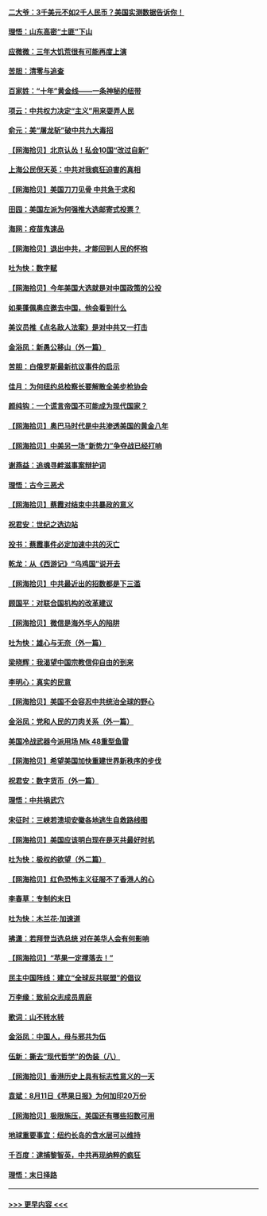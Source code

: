 #### [二大爷：3千美元不如2千人民币？美国实测数据告诉你！](../pages/nsc993/n12358563.md?t=08270351) 
#### [理悟：山东高密“土匪”下山](../pages/nsc993/n12358535.md?t=08270351) 
#### [应微微：三年大饥荒很有可能再度上演](../pages/nsc993/n12358523.md?t=08270351) 
#### [苦胆：清零与追查](../pages/nsc993/n12358501.md?t=08270351) 
#### [百家姓：“十年”黄金线——一条神秘的纽带](../pages/nsc993/n12358319.md?t=08270351) 
#### [项云：中共权力决定“主义”用来耍弄人民](../pages/nsc993/n12358172.md?t=08270351) 
#### [俞元：美“屠龙斩”破中共九大毒招](../pages/nsc993/n12357822.md?t=08270351) 
#### [【网海拾贝】北京认怂！私会10国“改过自新”](../pages/nsc993/n12357784.md?t=08270351) 
#### [上海公民倪天英：中共对我疯狂迫害的真相](../pages/nsc993/n12356341.md?t=08270351) 
#### [【网海拾贝】美国刀刀见骨 中共急于求和](../pages/nsc993/n12355511.md?t=08270351) 
#### [田园：美国左派为何强推大选邮寄式投票？](../pages/nsc993/n12352963.md?t=08270351) 
#### [海网：疫苗鬼速品](../pages/nsc993/n12354438.md?t=08270351) 
#### [【网海拾贝】退出中共，才能回到人民的怀抱](../pages/nsc993/n12352634.md?t=08270351) 
#### [吐为快：数字赋](../pages/nsc993/n12352317.md?t=08270351) 
#### [【网海拾贝】今年美国大选就是对中国政策的公投](../pages/nsc993/n12350973.md?t=08270351) 
#### [如果蓬佩奥应邀去中国，他会看到什么](../pages/nsc993/n12350945.md?t=08270351) 
#### [美议员推《点名敌人法案》是对中共又一打击](../pages/nsc993/n12350765.md?t=08270351) 
#### [金浴凤：新愚公移山（外一篇）](../pages/nsc993/n12350253.md?t=08270351) 
#### [苦胆：白俄罗斯最新抗议事件的启示](../pages/nsc993/n12349989.md?t=08270351) 
#### [佳月：为何纽约总检察长要解散全美步枪协会](../pages/nsc993/n12349939.md?t=08270351) 
#### [颜纯钩：一个谎言帝国不可能成为现代国家？](../pages/nsc993/n12349898.md?t=08270351) 
#### [【网海拾贝】奥巴马时代是中共渗透美国的黄金八年](../pages/nsc993/n12349284.md?t=08270351) 
#### [【网海拾贝】中美另一场“新势力”争夺战已经打响](../pages/nsc993/n12346998.md?t=08270351) 
#### [谢燕益：追魂寻衅滋事案辩护词](../pages/nsc993/n12346892.md?t=08270351) 
#### [理悟：古今三恶犬](../pages/nsc993/n12345190.md?t=08270351) 
#### [【网海拾贝】蔡霞对结束中共暴政的意义](../pages/nsc993/n12344263.md?t=08270351) 
#### [祝君安：世纪之选边站](../pages/nsc993/n12342382.md?t=08270351) 
#### [投书：蔡霞事件必定加速中共的灭亡](../pages/nsc993/n12341881.md?t=08270351) 
#### [乾龙：从《西游记》“乌鸡国”说开去](../pages/nsc993/n12341690.md?t=08270351) 
#### [【网海拾贝】中共最近出的招数都是下三滥](../pages/nsc993/n12341593.md?t=08270351) 
#### [顾国平：对联合国机构的改革建议](../pages/nsc993/n12339928.md?t=08270351) 
#### [【网海拾贝】微信是海外华人的陷阱](../pages/nsc993/n12338868.md?t=08270351) 
#### [吐为快：雄心与无奈（外一篇）](../pages/nsc993/n12338132.md?t=08270351) 
#### [梁晓辉：我渴望中国宗教信仰自由的到来](../pages/nsc993/n12336657.md?t=08270351) 
#### [李明心：真实的民意](../pages/nsc993/n12336089.md?t=08270351) 
#### [【网海拾贝】美国不会容忍中共统治全球的野心](../pages/nsc993/n12336063.md?t=08270351) 
#### [金浴凤：党和人民的刀肉关系（外一篇）](../pages/nsc993/n12335834.md?t=08270351) 
#### [美国冷战武器今派用场 Mk 48重型鱼雷](../pages/nsc993/n12335354.md?t=08270351) 
#### [【网海拾贝】希望美国加快重建世界新秩序的步伐](../pages/nsc993/n12334224.md?t=08270351) 
#### [祝君安：数字货币（外一篇）](../pages/nsc993/n12334186.md?t=08270351) 
#### [理悟：中共祸武穴](../pages/nsc993/n12333962.md?t=08270351) 
#### [宋征时：三峡若溃坝安徽各地逃生自救路线图](../pages/nsc993/n12332450.md?t=08270351) 
#### [【网海拾贝】美国应该明白现在是灭共最好时机](../pages/nsc993/n12332313.md?t=08270351) 
#### [吐为快：极权的欲望（外二篇）](../pages/nsc993/n12332089.md?t=08270351) 
#### [【网海拾贝】红色恐怖主义征服不了香港人的心](../pages/nsc993/n12329296.md?t=08270351) 
#### [李春草：专制的末日](../pages/nsc993/n12329079.md?t=08270351) 
#### [吐为快：木兰花‧加速道](../pages/nsc993/n12327366.md?t=08270351) 
#### [拂潇：若拜登当选总统 对在美华人会有何影响](../pages/nsc993/n12295996.md?t=08270351) 
#### [【网海拾贝】“苹果一定撑落去！”](../pages/nsc993/n12326784.md?t=08270351) 
#### [民主中国阵线：建立“全球反共联盟”的倡议](../pages/nsc993/n12324177.md?t=08270351) 
#### [万李缘：致前众志成员周庭](../pages/nsc993/n12324635.md?t=08270351) 
#### [歌词：山不转水转](../pages/nsc993/n12324599.md?t=08270351) 
#### [金浴凤：中国人，毋与邪共为伍](../pages/nsc993/n12324257.md?t=08270351) 
#### [伍新：撕去“现代哲学”的伪装（八）](../pages/nsc993/n12324188.md?t=08270351) 
#### [【网海拾贝】香港历史上具有标志性意义的一天](../pages/nsc993/n12324021.md?t=08270351) 
#### [袁斌：8月11日《苹果日报》为何加印20万份](../pages/nsc993/n12323955.md?t=08270351) 
#### [【网海拾贝】极限施压，美国还有哪些招数可用](../pages/nsc993/n12322512.md?t=08270351) 
#### [地球重要事宜：纽约长岛的含水层可以维持](../pages/nsc993/n12321844.md?t=08270351) 
#### [千百度：逮捕黎智英，中共再现纳粹的疯狂](../pages/nsc993/n12321777.md?t=08270351) 
#### [理悟：末日择路](../pages/nsc993/n12320812.md?t=08270351) 

----
#### [ >>> 更早内容 <<< ](../indexes/nsc993-earlier.md)
